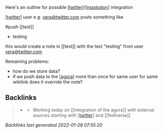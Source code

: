 Here's an outline for possible [[twitter]]/[[mastodon]] integration

[[twitter]] user e.g. vera@twitter.com posts something like 


#push [[test]]
-	testing


this would create a note in [[test]] with the text "testing" from user vera@twitter.com

Remaining problems:
-	how do we store data?
-	if we push data to the [[agora]] more than once for same user for same wikilink does it override the note?

[//begin]: # "Autogenerated link references for markdown compatibility"
[twitter]: twitter.md "twitter"
[mastodon]: mastodon.md "mastodon"
[twitter]: twitter.md "twitter"
[agora]: agora.md "agora"
[//end]: # "Autogenerated link references"

## Backlinks

> - [](2021-02-11.md)
>   - Working today on [[integration of the agora]] with external sources starting with [[twitter]] and [[fediverse]]

_Backlinks last generated 2022-01-28 07:55:20_
